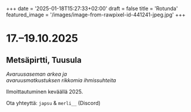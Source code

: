 +++
date = '2025-01-18T15:27:33+02:00'
draft = false
title = 'Rotunda'
featured_image = '/images/image-from-rawpixel-id-441241-jpeg.jpg'
+++
# 17.–19.10.2025
## Metsäpirtti, Tuusula

_Avaruusaseman arkea ja \
avaruusmatkustuksen rikkomia ihmissuhteita_

Ilmoittautuminen keväällä 2025.

Ota yhteyttä: `japsu` & `merli__` (Discord)
